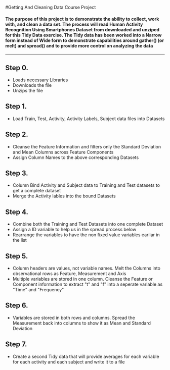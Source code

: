 #Getting And Cleaning Data Course Project
#### The purpose of this project is to demonstrate the ability to collect, work with, and clean a data set. The process will read Human Activity Recognition Using Smartphones Dataset from downloaded and unziped for this Tidy Data exercise. The Tidy data has been worked into a Narrow form instead of Wide form to demonstrate capabilities around gather() (or melt) and spread()  and to provide more control on analyzing the data

- - -

## Step 0.
* Loads necessary Libraries
* Downloads the file
* Unzips the file

## Step 1.
* Load Train, Test, Activity, Activity Labels, Subject data files into Datasets

## Step 2.
* Cleanse the Feature Information and filters only the Standard Deviation and Mean Columns across Feature Components
* Assign Column Names to the above corresponding Datasets

## Step 3.
* Column Bind Activity and Subject data to Training and Test datasets to get a complete dataset
* Merge the Activity lables into the bound Datasets

## Step 4.
* Combine both the Training and Test Datasets into one complete Dataset
* Assign a ID variable to help us in the spread process below
* Rearrange the variables to have the non fixed value variables earliar in the list

## Step 5.
* Column headers are values, not variable names. Melt the Columns into observational rows as Feature, Measurement and Axis
* Multiple variables are stored in one column. Cleanse the Feature or Component information to extract "t" and "f" into a seperate variable as "Time" and "Frequency"

## Step 6.
* Variables are stored in both rows and columns. Spread the Measurement back into columns to show it as Mean and Standard Deviation

## Step 7.
* Create a second Tidy data that will provide averages for each variable for each activity and each subject and write it to a file




